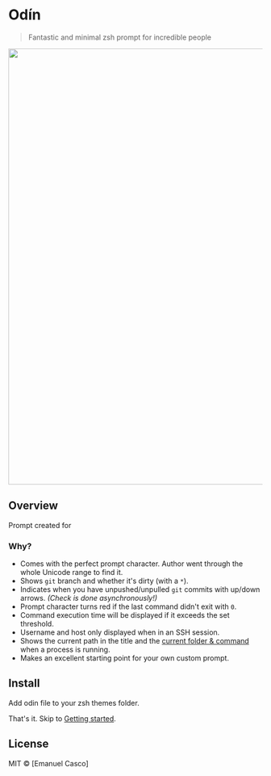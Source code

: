 # Odín

> Fantastic and minimal zsh prompt for incredible people

<img src="http://g.recordit.co/ZmSk9AOeo3.gif" width="864">


## Overview

Prompt created for 

### Why?

- Comes with the perfect prompt character.
  Author went through the whole Unicode range to find it.
- Shows `git` branch and whether it's dirty (with a `*`).
- Indicates when you have unpushed/unpulled `git` commits with up/down arrows. *(Check is done asynchronously!)*
- Prompt character turns red if the last command didn't exit with `0`.
- Command execution time will be displayed if it exceeds the set threshold.
- Username and host only displayed when in an SSH session.
- Shows the current path in the title and the [current folder & command](screenshot-title-cmd.png) when a process is running.
- Makes an excellent starting point for your own custom prompt.


## Install

Add odin file to your zsh themes folder. 

That's it. Skip to [Getting started](#getting-started).

## License

MIT © [Emanuel Casco]

